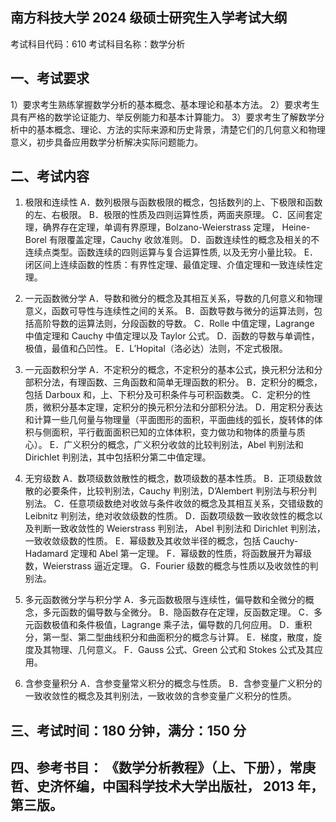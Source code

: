 ## 南方科技大学 2024 级硕士研究生入学考试大纲 
考试科目代码：610 
考试科目名称：数学分析 
## 一、考试要求 
1）要求考生熟练掌握数学分析的基本概念、基本理论和基本方法。 
2）要求考生具有严格的数学论证能力、举反例能力和基本计算能力。 
3）要求考生了解数学分析中的基本概念、理论、方法的实际来源和历史背景，清楚它们的几何意义和物理意义，初步具备应用数学分析解决实际问题能力。
## 二、考试内容 
1) 极限和连续性 
 A．数列极限与函数极限的概念，包括数列的上、下极限和函数的左、右极限。 
 B．极限的性质及四则运算性质，两面夹原理。 
 C．区间套定理，确界存在定理，单调有界原理，Bolzano-Weierstrass 定理， Heine-Borel 有限覆盖定理，Cauchy 收敛准则。 
 D．函数连续性的概念及相关的不连续点类型。函数连续的四则运算与复合运算性质, 以及无穷小量比较。 
 E．闭区间上连续函数的性质：有界性定理、最值定理、介值定理和一致连续性定理。 
 
2) 一元函数微分学 
 A．导数和微分的概念及其相互关系，导数的几何意义和物理意义，函数可导性与连续性之间的关系。 B．函数导数与微分的运算法则，包括高阶导数的运算法则，分段函数的导数。 
 C．Rolle 中值定理，Lagrange 中值定理和 Cauchy 中值定理以及 Taylor 公式。 
 D．函数的导数与单调性，极值，最值和凸凹性。 
 E．L’Hopital（洛必达）法则，不定式极限。
  
3) 一元函数积分学 
 A．不定积分的概念，不定积分的基本公式，换元积分法和分部积分法，有理函数、三角函数和简单无理函数的积分。
 B．定积分的概念，包括 Darboux 和，上、下积分及可积条件与可积函数类。 C．定积分的性质，微积分基本定理，定积分的换元积分法和分部积分法。 
 D．用定积分表达和计算一些几何量与物理量（平面图形的面积，平面曲线的弧长，旋转体的体积与侧面积，平行截面面积已知的立体体积，变力做功和物体的质量与质心）。 
 E．广义积分的概念，广义积分收敛的比较判别法，Abel 判别法和 Dirichlet 判别法，其中包括积分第二中值定理。 
 
4) 无穷级数 
 A．数项级数敛散性的概念，数项级数的基本性质。 
 B．正项级数敛散的必要条件，比较判别法，Cauchy 判别法，D’Alembert 判别法与积分判别法。 
 C．任意项级数绝对收敛与条件收敛的概念及其相互关系，交错级数的 Leibnitz 判别法，绝对收敛级数的性质。 
 D．函数项级数一致收敛性的概念以及判断一致收敛性的 Weierstrass 判别法， Abel 判别法和 Dirichlet 判别法，一致收敛级数的性质。 
 E．幂级数及其收敛半径的概念，包括 Cauchy-Hadamard 定理和 Abel 第一定理。 
 F．幂级数的性质，将函数展开为幂级数，Weierstrass 逼近定理。 
 G．Fourier 级数的概念与性质以及收敛性的判别法。 
 
5) 多元函数微分学与积分学 
 A．多元函数极限与连续性，偏导数和全微分的概念，多元函数的偏导数与全微分。 
 B．隐函数存在定理，反函数定理。 
 C．多元函数极值和条件极值，Lagrange 乘子法，偏导数的几何应用。 
 D．重积分，第一型、第二型曲线积分和曲面积分的概念与计算。 
 E．梯度，散度，旋度及其物理、几何意义。 
 F．Gauss 公式、Green 公式和 Stokes 公式及其应用。 

6) 含参变量积分 
 A．含参变量常义积分的概念与性质。 
 B．含参变量广义积分的一致收敛性的概念及其判别法，一致收敛的含参变量广义积分的性质。

## 三、考试时间：180 分钟，满分：150 分

## 四、参考书目： 《数学分析教程》（上、下册），常庚哲、史济怀编，中国科学技术大学出版社， 2013 年，第三版。